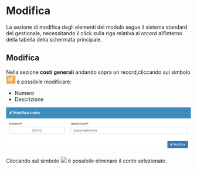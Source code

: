 # Modifica

La sezione di modifica degli elementi del modulo segue il sistema standard del gestionale, necessitando il click sulla riga relativa al _record_ all'interno della tabella della schermata principale.

## Modifica

Nella sezione **costi generali** andando sopra un record,cliccando sul simbolo ![](../../../.gitbook/assets/simbolomodifica.PNG) è possibile modificare:

* Numero
* Descrizione

![](../../../.gitbook/assets/modificaconto.PNG)

Cliccando sul simbolo ![](https://github.com/devcode-it/openstamanager-docs/tree/5242b6a23c677db2f5451152c8e4c4aded3a99cf/.gitbook/assets/elimina-1.PNG) è possibile eliminare il _conto_ selezionato.

